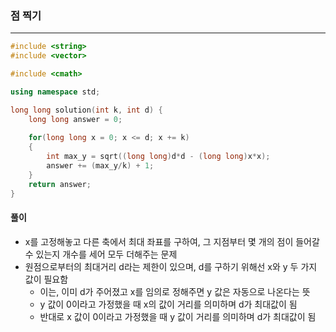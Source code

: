 ### 점 찍기

***

```c++
#include <string>
#include <vector>

#include <cmath>

using namespace std;

long long solution(int k, int d) {
    long long answer = 0;
    
    for(long long x = 0; x <= d; x += k)
    {
        int max_y = sqrt((long long)d*d - (long long)x*x);
        answer += (max_y/k) + 1;
    }
    return answer;
}
```





#### 풀이

- x를 고정해놓고 다른 축에서 최대 좌표를 구하여, 그 지점부터 몇 개의 점이 들어갈 수 있는지 개수를 세어 모두 더해주는 문제
- 원점으로부터의 최대거리 d라는 제한이 있으며, d를 구하기 위해선 x와 y 두 가지 값이 필요함
  - 이는, 이미 d가 주어졌고 x를 임의로 정해주면 y 값은 자동으로 나온다는 뜻
  - y 값이 0이라고 가정했을 때 x의 값이 거리를 의미하며 d가 최대값이 됨
  - 반대로 x 값이 0이라고 가정했을 때 y 값이 거리를 의미하며 d가 최대값이 됨